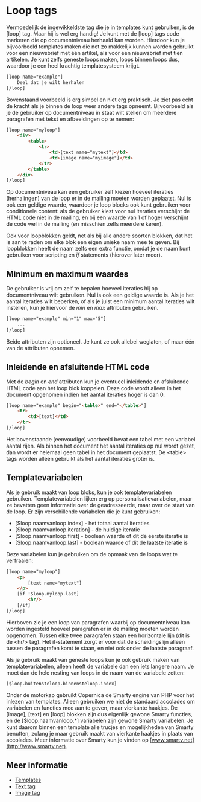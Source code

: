 # Loop tags

Vermoedelijk de ingewikkeldste tag die je in templates kunt gebruiken, is de
[loop] tag. Maar hij is wel erg handig! Je kunt met de [loop] tags code 
markeren die op documentniveau herhaald kan worden. Hierdoor kun je bijvoorbeeld
templates maken die net zo makkelijk kunnen worden gebruikt voor een nieuwsbrief 
met één artikel, als voor een nieuwsbrief met tien artikelen. Je kunt zelfs 
geneste loops maken, loops binnen loops dus, waardoor je een heel krachtig 
templatesysteem krijgt. 

```html
[loop name="example"]
    Deel dat je wilt herhalen
[/loop]
```

Bovenstaand voorbeeld is erg simpel en niet erg praktisch. Je ziet pas echt de
kracht als je binnen de loop weer andere tags opneemt. Bijvoorbeeld als je de 
gebruiker op documentniveau in staat wilt stellen om meerdere paragrafen met
tekst en afbeeldingen op te nemen:

```html
[loop name="myloop"]
    <div>
        <table>
            <tr>
                <td>[text name="mytext"]</td>
                <td>[image name="myimage"]</td>
            </tr>
        </table>
    </div>
[/loop]
```

Op documentniveau kan een gebruiker zelf kiezen hoeveel iteraties (herhalingen) 
van de loop er in de mailing moeten worden geplaatst. Nul is ook een geldige 
waarde, waardoor je loop blocks ook kunt gebruiken voor conditionele content: 
als de gebruiker kiest voor nul iteraties verschijnt de HTML code niet in de 
mailing, en bij een waarde van 1 of hoger verschijnt de code wel in de mailing 
(en misschien zelfs meerdere keren).

Ook voor loopblokken geldt, net als bij alle andere soorten blokken, dat het
is aan te raden om elke blok een eigen unieke naam mee te geven. Bij loopblokken
heeft de naam zelfs een extra functie, omdat je de naam kunt gebruiken voor
scripting en *if* statements (hierover later meer).


## Minimum en maximum waardes

De gebruiker is vrij om zelf te bepalen hoeveel iteraties hij op documentniveau
wilt gebruiken. Nul is ook een geldige waarde is. Als je het aantal iteraties
wilt beperken, of als je juist een minimum aantal iteraties wilt instellen, kun 
je hiervoor de *min* en *max* attributen gebruiken.

```html
[loop name="example" min="1" max="5"]
    ...
[/loop]
```

Beide attributen zijn optioneel. Je kunt ze ook allebei weglaten, of maar één
van de attributen opnemen.

## Inleidende en afsluitende HTML code

Met de *begin* en *end* attributen kun je eventueel inleidende en afsluitende
HTML code aan het loop blok koppelen. Deze code wordt alleen in het document 
opgenomen indien het aantal iteraties hoger is dan 0.

```html
[loop name="example" begin="<table>" end="</table>"]
    <tr>
        <td>[text]</td>
    </tr>
[/loop]
```

Het bovenstaande (eenvoudige) voorbeeld bevat een tabel met een variabel 
aantal rijen. Als binnen het document het aantal iteraties op nul wordt gezet,
dan wordt er helemaal geen tabel in het document geplaatst. De &lt;table&gt;
tags worden alleen gebruikt als het aantal iteraties groter is.
        

## Templatevariabelen

Als je gebruik maakt van loop bloks, kun je ook templatevariabelen gebruiken.
Templatevariabelen lijken erg op personalisatievariabelen, maar ze bevatten
geen informatie over de geadresseerde, maar over de staat van de loop.
Er zijn verschillende variabelen die je kunt gebruiken:

* [$loop.naamvanloop.index] - het totaal aantal iteraties
* [$loop.naamvanloop.iteration] - de huidige iteratie
* [$loop.naamvanloop.first] - boolean waarde of dit de eerste iteratie is
* [$loop.naamvanloop.last] - boolean waarde of dit de laatste iteratie is

Deze variabelen kun je gebruiken om de opmaak van de loops wat te verfraaien:

```html
[loop name="myloop"]
    <p>
        [text name="mytext"]
    </p>
    [if !$loop.myloop.last]
        <hr/>
    [/if]
[/loop]
```

Hierboven zie je een loop van paragrafen waarbij op documentniveau kan worden 
ingesteld hoeveel paragrafen er in de mailing moeten worden opgenomen. Tussen
elke twee paragrafen staan een horizontale lijn (dit is de &lt;hr/&gt; tag). Het
if-statement zorgt er voor dat de scheidingslijn alleen tussen de paragrafen
komt te staan, en niet ook onder de laatste paragraaf.

Als je gebruik maakt van geneste loops kun je ook gebruik maken van 
templatevariabelen, alleen heeft de variabele dan een iets langere naam. Je
moet dan de hele nesting van loops in de naam van de variabele zetten:

    [$loop.buitensteloop.binnensteloop.index]

Onder de motorkap gebruikt Copernica de Smarty engine van PHP voor het inlezen
van templates. Alleen gebruiken we niet de standaard accolades om variabelen
en functies mee aan te geven, maar vierkante haakjes. De [image], [text] en [loop]
blokken zijn dus eigenlijk gewone Smarty functies, en de [$loop.naamvanloop.*] 
variabelen zijn gewone Smarty variabelen. Je kunt daarom binnen een template 
alle trucjes en mogelijkheden van Smarty benutten, zolang je maar gebruik maakt 
van vierkante haakjes in plaats van accolades. Meer informatie over Smarty kun 
je vinden op [www.smarty.net](http://www.smarty.net).

## Meer informatie

* [Templates](./templates)
* [Text tag](./text-tag)
* [Image tag](./image-tag)
